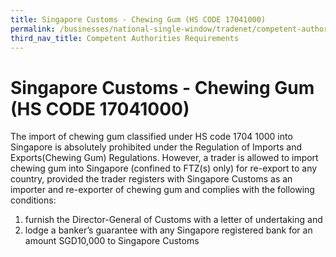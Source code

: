 ```yaml
---
title: Singapore Customs - Chewing Gum (HS CODE 17041000)
permalink: /businesses/national-single-window/tradenet/competent-authorities-requirements/Chewing-gum
third_nav_title: Competent Authorities Requirements
---
```



# Singapore Customs - Chewing Gum (HS CODE 17041000)

The import of chewing gum classified under HS code 1704 1000 into Singapore is absolutely prohibited under the Regulation of Imports and Exports(Chewing Gum) Regulations. However, a trader is allowed to import chewing gum into Singapore (confined to FTZ(s) only) for re-export to any country, provided the trader registers with Singapore Customs as an importer and re-exporter of chewing gum and complies with the following conditions:

1.  furnish the Director-General of Customs with a letter of undertaking and
2.  lodge a banker’s guarantee with any Singapore registered bank for an amount SGD10,000 to Singapore Customs
